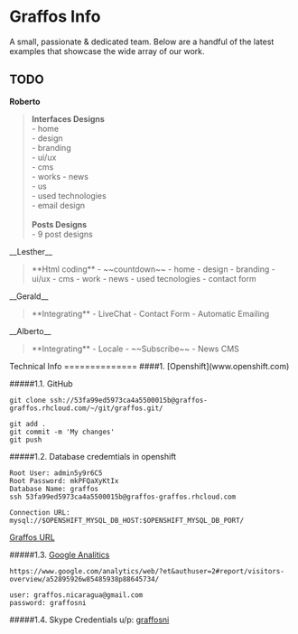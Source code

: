 Graffos Info
=============

A small, passionate & dedicated team. Below are a handful of the latest examples that showcase the wide array of our work.

TODO
----

   __Roberto__  
    <blockquote> **Interfaces Designs**  
         - home  
         - design  
         - branding  
         - ui/ux  
         - cms  
         - works
         - news  
         - us  
         - used technologies  
         - email design  
         <br/>
      **Posts Designs**    
         - 9 post designs  
   </blockquote>
   __Lesther__  
      <blockquote> **Html coding**  
         - ~~countdown~~  
         - home  
         - design  
         - branding  
         - ui/ux  
         - cms  
         - work  
         - news  
         - used tecnologies  
         - contact form  
      </blockquote>
   __Gerald__  
      <blockquote> **Integrating**  
         - LiveChat  
         - Contact Form  
         - Automatic Emailing  
      </blockquote>
   __Alberto__ 
      <blockquote> **Integrating**  
         -  Locale  
         - ~~Subscribe~~  
         -  News CMS  
      </blockquote>
Technical Info
==============
####1. [Openshift](www.openshift.com)  
  
#####1.1. GitHub  
```
git clone ssh://53fa99ed5973ca4a5500015b@graffos-graffos.rhcloud.com/~/git/graffos.git/  

git add .  
git commit -m 'My changes'  
git push  
```  
  
#####1.2. Database credemtials in openshift  
```  
Root User: admin5y9r6C5  
Root Password: mkPFQaXyKtIx  
Database Name: graffos  
ssh 53fa99ed5973ca4a5500015b@graffos-graffos.rhcloud.com  

Connection URL: mysql://$OPENSHIFT_MYSQL_DB_HOST:$OPENSHIFT_MYSQL_DB_PORT/  

```
[Graffos URL](http://graffos-graffos.rhcloud.com/Graffos/)


#####1.3. [Google Analitics](https://www.google.com/analytics/web/?et&authuser=2#report/visitors-overview/a52895926w85485938p88645734/)
```
https://www.google.com/analytics/web/?et&authuser=2#report/visitors-overview/a52895926w85485938p88645734/

user: graffos.nicaragua@gmail.com
password: graffosni
```

#####1.4. Skype Credentials u/p: [graffosni](admin2014)
